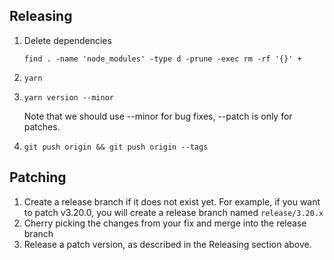 ## Releasing

1. Delete dependencies

   `find . -name 'node_modules' -type d -prune -exec rm -rf '{}' +`

2. `yarn`
3. `yarn version --minor`

   Note that we should use --minor for bug fixes, --patch is only for patches.

4. `git push origin && git push origin --tags`

## Patching

1. Create a release branch if it does not exist yet. For example, if you want to
   patch v3.20.0, you will create a release branch named `release/3.20.x`
2. Cherry picking the changes from your fix and merge into the release branch
3. Release a patch version, as described in the Releasing section above.
